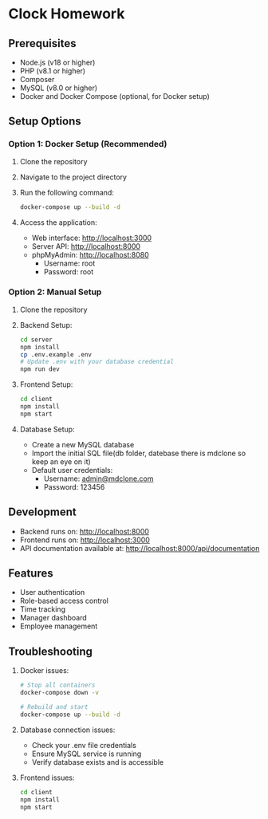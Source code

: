 # Clock Homework

## Prerequisites

- Node.js (v18 or higher)
- PHP (v8.1 or higher)
- Composer
- MySQL (v8.0 or higher)
- Docker and Docker Compose (optional, for Docker setup)

## Setup Options

### Option 1: Docker Setup (Recommended)

1. Clone the repository
2. Navigate to the project directory
3. Run the following command:

   ```bash
   docker-compose up --build -d
   ```

4. Access the application:
   - Web interface: <http://localhost:3000>
   - Server API: <http://localhost:8000>
   - phpMyAdmin: <http://localhost:8080>
     - Username: root
     - Password: root

### Option 2: Manual Setup

1. Clone the repository
2. Backend Setup:

   ```bash
   cd server
   npm install
   cp .env.example .env
   # Update .env with your database credential
   npm run dev
   ```

3. Frontend Setup:

   ```bash
   cd client
   npm install
   npm start
   ```

4. Database Setup:
   - Create a new MySQL database
   - Import the initial SQL file(db folder, datebase there is mdclone so keep an eye on it)
   - Default user credentials:
     - Username: <admin@mdclone.com>
     - Password: 123456

## Development

- Backend runs on: <http://localhost:8000>
- Frontend runs on: <http://localhost:3000>
- API documentation available at: <http://localhost:8000/api/documentation>

## Features

- User authentication
- Role-based access control
- Time tracking
- Manager dashboard
- Employee management

## Troubleshooting

1. Docker issues:

   ```bash
   # Stop all containers
   docker-compose down -v
   
   # Rebuild and start
   docker-compose up --build -d
   ```

2. Database connection issues:
   - Check your .env file credentials
   - Ensure MySQL service is running
   - Verify database exists and is accessible

3. Frontend issues:

   ```bash
   cd client
   npm install
   npm start
   ```
